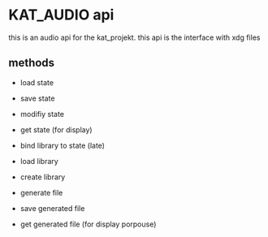 # KAT_AUDIO api

this is an audio api for the kat_projekt.
this api is the interface with xdg files

## methods

- load state
- save state
- modifiy state
- get state (for display)
- bind library to state (late)

- load library
- create library

- generate file
- save generated file
- get generated file (for display porpouse)
